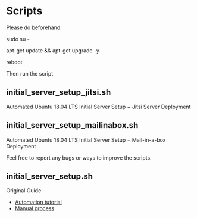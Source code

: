 # Scripts

Please do beforehand:

sudo su -

apt-get update && apt-get upgrade -y

reboot

Then run the script


## initial_server_setup_jitsi.sh

Automated Ubuntu 18.04 LTS Initial Server Setup + Jitsi Server Deployment


## initial_server_setup_mailinabox.sh

Automated Ubuntu 18.04 LTS Initial Server Setup + Mail-in-a-box Deployment


Feel free to report any bugs or ways to improve the scripts.


## initial_server_setup.sh
Original Guide
* [Automation tutorial](https://www.digitalocean.com/community/tutorials/automating-initial-server-setup-with-ubuntu-18-04)
* [Manual process](https://www.digitalocean.com/community/tutorials/initial-server-setup-with-ubuntu-18-04)


